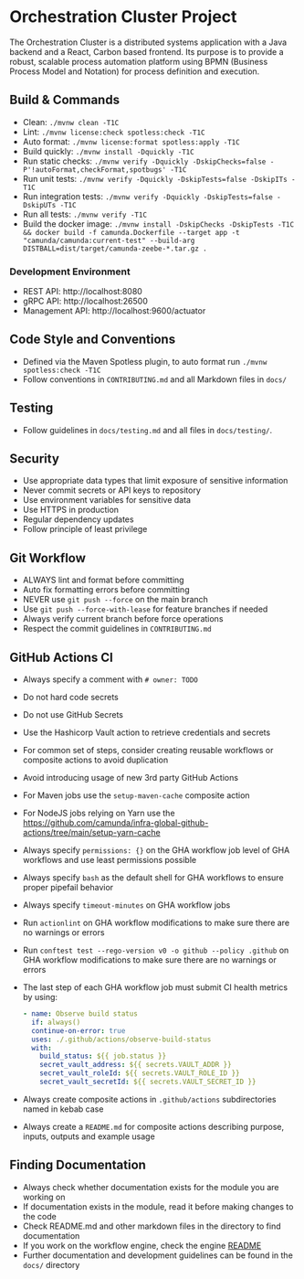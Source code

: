 # Orchestration Cluster Project

The Orchestration Cluster is a distributed systems application with a Java backend and a React,
Carbon based frontend. Its purpose is to provide a robust, scalable process automation platform
using BPMN (Business Process Model and Notation) for process definition and execution.

## Build & Commands

- Clean: `./mvnw clean -T1C`
- Lint: `./mvnw license:check spotless:check -T1C`
- Auto format: `./mvnw license:format spotless:apply -T1C`
- Build quickly: `./mvnw install -Dquickly -T1C`
- Run static checks: `./mvnw verify -Dquickly -DskipChecks=false -P'!autoFormat,checkFormat,spotbugs' -T1C`
- Run unit tests: `./mvnw verify -Dquickly -DskipTests=false -DskipITs -T1C`
- Run integration tests: `./mvnw verify -Dquickly -DskipTests=false -DskipUTs -T1C`
- Run all tests: `./mvnw verify -T1C`
- Build the docker image: `./mvnw install -DskipChecks -DskipTests -T1C && docker build -f camunda.Dockerfile --target app -t "camunda/camunda:current-test" --build-arg DISTBALL=dist/target/camunda-zeebe-*.tar.gz .`

### Development Environment

- REST API: http://localhost:8080
- gRPC API: http://localhost:26500
- Management API: http://localhost:9600/actuator

## Code Style and Conventions

- Defined via the Maven Spotless plugin, to auto format run `./mvnw spotless:check -T1C`
- Follow conventions in `CONTRIBUTING.md` and all Markdown files in `docs/`

## Testing

- Follow guidelines in `docs/testing.md` and all files in `docs/testing/`.

## Security

- Use appropriate data types that limit exposure of sensitive information
- Never commit secrets or API keys to repository
- Use environment variables for sensitive data
- Use HTTPS in production
- Regular dependency updates
- Follow principle of least privilege

## Git Workflow

- ALWAYS lint and format before committing
- Auto fix formatting errors before committing
- NEVER use `git push --force` on the main branch
- Use `git push --force-with-lease` for feature branches if needed
- Always verify current branch before force operations
- Respect the commit guidelines in `CONTRIBUTING.md`

## GitHub Actions CI

- Always specify a comment with `# owner: TODO`
- Do not hard code secrets
- Do not use GitHub Secrets
- Use the Hashicorp Vault action to retrieve credentials and secrets
- For common set of steps, consider creating reusable workflows or composite actions to avoid duplication
- Avoid introducing usage of new 3rd party GitHub Actions
- For Maven jobs use the `setup-maven-cache` composite action
- For NodeJS jobs relying on Yarn use the https://github.com/camunda/infra-global-github-actions/tree/main/setup-yarn-cache
- Always specify `permissions: {}` on the GHA workflow job level of GHA workflows and use least permissions possible
- Always specify `bash` as the default shell for GHA workflows to ensure proper pipefail behavior
- Always specify `timeout-minutes` on GHA workflow jobs
- Run `actionlint` on GHA workflow modifications to make sure there are no warnings or errors
- Run `conftest test --rego-version v0 -o github --policy .github` on GHA workflow modifications to make sure there are no warnings or errors
- The last step of each GHA workflow job must submit CI health metrics by using:

  ```yaml
  - name: Observe build status
    if: always()
    continue-on-error: true
    uses: ./.github/actions/observe-build-status
    with:
      build_status: ${{ job.status }}
      secret_vault_address: ${{ secrets.VAULT_ADDR }}
      secret_vault_roleId: ${{ secrets.VAULT_ROLE_ID }}
      secret_vault_secretId: ${{ secrets.VAULT_SECRET_ID }}
  ```
- Always create composite actions in `.github/actions` subdirectories named in kebab case
- Always create a `README.md` for composite actions describing purpose, inputs, outputs and example usage

## Finding Documentation

- Always check whether documentation exists for the module you are working on
- If documentation exists in the module, read it before making changes to the code
- Check README.md and other markdown files in the directory to find documentation
- If you work on the workflow engine, check the engine [README](/zeebe/engine/README.md)
- Further documentation and development guidelines can be found in the `docs/` directory

